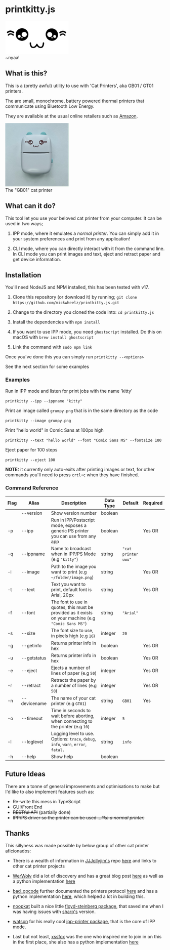 # printkitty.js


<img src="img/uwu-transparent.png" alt="drawing" width="200"/>
<span style="display: block;">~nyaa!</span>

## What is this?

This is a (pretty awful) utility to use with 'Cat Printers', aka GB01 / GT01 printers.

The are small, monochrome, battery powered thermal printers that communicate using Bluetooth Low Energy.

They are available at the usual online retailers such as [Amazon](https://www.amazon.co.uk/Wireless-Bluetooth-Printers-Learning-Compatible/dp/B09MCNVRJD/).

<img src="img/cat-printer.png" alt="The GB01 cat printer" width="200"/>
<span style="display: block;">The "GB01" cat printer</span>

## What can it do?

This tool let you use your beloved cat printer from your computer. It can be used in two ways;

1. IPP mode, where it emulates a *normal printer*. You can simply add it in your system preferences and print from any application!

2. CLI mode, where you can directly interact with it from the command line. In CLI mode you can print images and text, eject and retract paper and get device information.

## Installation

You'll need NodeJS and NPM installed, this has been tested with v17.

1. Clone this repository (or download it) by running;
`git clone https://github.com/mickwheelz/printkitty.js.git`

2. Change to the directory you cloned the code into: `cd printkitty.js`

3. Install the dependencies with `npm install`

4. If you want to use IPP mode, you need `ghostscript` installed. Do this on macOS with `brew install ghostscript`

4. Link the command with `sudo npm link`

Once you've done this you can simply run `printkitty --<options>` 

See the next section for some examples

### Examples

Run in IPP mode and listen for print jobs with the name 'kitty'

`printkitty --ipp --ippname "kitty"`

Print an image called `grumpy.png` that is in the same directory as the code

`printkitty --image grumpy.png`

Print "hello world" in Comic Sans at 100px high

`printkitty --text "hello world" --font "Comic Sans MS" --fontsize 100`

Eject paper for 100 steps

`printkitty --eject 100`

**NOTE:** it currently only auto-exits after printing images or text, for other commands you'll need to press `crtl+c` when they have finished.

### Command Reference

|Flag|Alias         |Description                                                                        |Data Type  |Default|Required|
|----|--------------|-----------------------------------------------------------------------------------|-----------|-------|--------|
|    |--version     |Show version number                                                                |boolean    |       |        |
| -p |--ipp         |Run in IPP/Postscript mode, exposes a generic PS printer you can use from any app  |boolean    |       |Yes OR  |
| -q |--ippname     |Name to broadcast when in IPP/PS Mode (e.g `"kitty"`)                              |string     |`"cat printer uwu"`||
| -i |--image       |Path to the image you want to print (e.g `~/folder/image.png`)                     |string     |       |Yes OR  |
| -t |--text        |Text you want to print, default font is Arial, 20px                                |string     |       |Yes OR  |
| -f |--font        |The font to use in quotes, this must be provided as it exists on your machine (e.g `"Comic Sans MS"`)                                     |string     |`"Arial"`|        |
| -s |--size        |The font size to use, in pixels high (e.g `16`)                                    |integer    |`20`   |        |
| -g |--getinfo     |Returns printer info in hex                                                        |boolean    |       |Yes OR  |
| -u |--getstatus   |Returns printer info in hex                                                        |boolean    |       |Yes OR  |   
| -e |--eject       |Ejects a number of lines of paper (e.g `50`)                                       |integer    |       |Yes OR  |
| -r |--retract     |Retracts the paper by a number of lines (e.g `50`)                                 |integer    |       |Yes OR  |
| -n |--devicename  |The name of your cat printer (e.g `GT01`)                                          |string     |`GB01` |Yes     |
| -o |--timeout     |Time in seconds to wait before aborting, when connecting to the printer (e.g `10`) |integer    |`5`    |        |
| -l |--loglevel    |Logging level to use. Options: `trace`, `debug`, `info`, `warn`, `error`, `fatal.` |string     |`info` |        |
| -h |--help        |Show help                                                                          |boolean    |       |        |


## Future Ideas

There are a tonne of general improvements and optimisations to make but I'd like to also implement features such as:

* Re-write this mess in TypeScript
* GUI/Front End
* ~~RESTful API~~ (partially done)
* ~~IPP/PS driver so the printer can be used *...like a normal printer.*~~

## Thanks

This sillyness was made possible by below group of other cat printer aficionados:

* There is a wealth of information in [JJJollyjim's](https://twitter.com/JJJollyjim) repo [here](https://github.com/JJJollyjim/catprinter) and links to other cat printer projects

* [WerWolv](https://twitter.com/WerWolv) did a lot of discovery and has a great blog post [here](https://werwolv.net/blog/cat_printer) as well as a python implementation [here](https://github.com/WerWolv/PythonCatPrinter)

* [bad_opcode](https://twitter.com/bad_opcode) further documented the printers protocol [here](https://github.com/JJJollyjim/catprinter/blob/f5322f7d728ed491218d788f0eff6cad7e11ab3f/COMMANDS.md) and has a python implementation [here](https://github.com/amber-sixel/gb01print), which helped a lot in building this.

* [noopkat](https://twitter.com/noopkat) built a nice little [floyd-steinberg package](https://github.com/noopkat/floyd-steinberg), that saved me when I was having issues with [sharp's](https://sharp.pixelplumbing.com/) version.

* [watson](https://twitter.com/wa7son) for his really cool [ipp-printer package](https://github.com/watson/ipp-printer), that is the core of IPP mode.

* Last but not least, [xssfox](https://twitter.com/xssfox) was the one who inspired me to join in on this in the first place, she also has a python implementation [here](https://gist.github.com/xssfox/b911e0781a763d258d21262c5fdd2dec)

